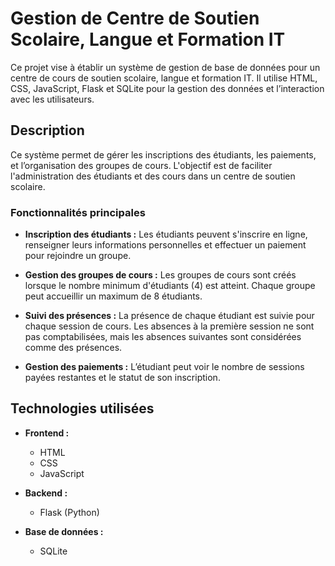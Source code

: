 # Gestion de Centre de Soutien Scolaire, Langue et Formation IT

Ce projet vise à établir un système de gestion de base de données pour un centre de cours de soutien scolaire, langue et formation IT. Il utilise HTML, CSS, JavaScript, Flask et SQLite pour la gestion des données et l’interaction avec les utilisateurs.

## Description

Ce système permet de gérer les inscriptions des étudiants, les paiements, et l’organisation des groupes de cours. L'objectif est de faciliter l'administration des étudiants et des cours dans un centre de soutien scolaire.

### Fonctionnalités principales

- **Inscription des étudiants :** Les étudiants peuvent s'inscrire en ligne, renseigner leurs informations personnelles et effectuer un paiement pour rejoindre un groupe.
  
- **Gestion des groupes de cours :** Les groupes de cours sont créés lorsque le nombre minimum d'étudiants (4) est atteint. Chaque groupe peut accueillir un maximum de 8 étudiants.

- **Suivi des présences :** La présence de chaque étudiant est suivie pour chaque session de cours. Les absences à la première session ne sont pas comptabilisées, mais les absences suivantes sont considérées comme des présences.

- **Gestion des paiements :** L’étudiant peut voir le nombre de sessions payées restantes et le statut de son inscription.

## Technologies utilisées

- **Frontend :**
  - HTML
  - CSS
  - JavaScript

- **Backend :**
  - Flask (Python)

- **Base de données :**
  - SQLite


